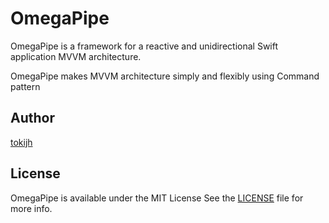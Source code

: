 # OmegaPipe
OmegaPipe is a framework for a reactive and unidirectional Swift application MVVM architecture.

OmegaPipe makes MVVM architecture simply and flexibly using Command pattern

## Author
[tokijh](https://github.com/tokijh)

## License
OmegaPipe is available under the MIT License See the [LICENSE](LICENSE) file for more info.
